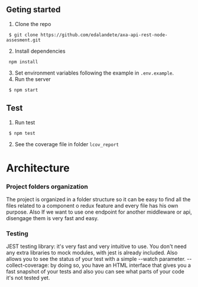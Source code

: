 ## Geting started

1. Clone the repo
```
 $ git clone https://github.com/edalandete/axa-api-rest-node-assesment.git
```
2. Install dependencies
```
 npm install
```
3. Set environment variables following the example in ```.env.example```.
4. Run the server 
```
 $ npm start
```
## Test
1. Run test
```
 $ npm test
 ```
2. See the coverage file in folder ```lcov_report```

# Architecture

### Project folders organization
The project is organized in a folder structure so it can be easy to find all the files related to a component o redux feature and every file has his own purpose. Also If we want to use one endpoint for another middleware or api, disengage them is very fast and easy.

### Testing
JEST testing library: it's very fast and very intuitive to use. You don't need any extra libraries to mock modules, with jest is already included. Also allows you to see the status of your test with a simple --watch parameter.
--collect-coverage: by doing so, you have an HTML interface that gives you a fast snapshot of your tests and also you can see what parts of your code it's not tested yet.
